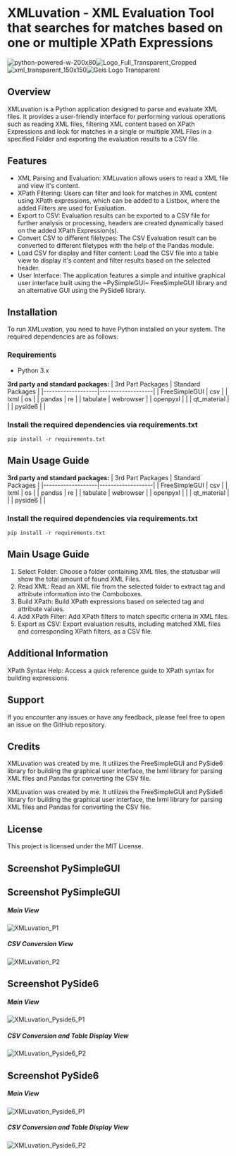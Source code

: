 # XMLuvation - XML Evaluation Tool that searches for matches based on one or multiple XPath Expressions


![python-powered-w-200x80](https://github.com/user-attachments/assets/ff891665-6ac6-4fc3-a12d-39876708c8b3)![Logo_Full_Transparent_Cropped](https://github.com/zaricj/XMLuvation/assets/93329694/d9ea10b0-30e7-412e-b3ee-f2d75806e134)![xml_transparent_150x150](https://github.com/zaricj/XMLuvation/assets/93329694/7abe5b04-b8fc-41da-9e70-c3254067841c)![Geis Logo Transparent](https://github.com/zaricj/XMLuvation/assets/93329694/7fb55018-6ac4-4f31-adfa-35fd0e6b33af)

## Overview


XMLuvation is a Python application designed to parse and evaluate XML files. It provides a user-friendly interface for performing various operations such as reading XML files, filtering XML content based on XPath Expressions and look for matches in a single or multiple XML Files in a specified Folder and exporting the evaluation results to a CSV file.

## Features

- XML Parsing and Evaluation: XMLuvation allows users to read a XML file and view it's content.
- XPath Filtering: Users can filter and look for matches in XML content using XPath expressions, which can be added to a Listbox, where the added Filters are used for Evaluation.
- Export to CSV: Evaluation results can be exported to a CSV file for further analysis or processing, headers are created dynamically based on the added XPath Expression(s).
- Convert CSV to different filetypes: The CSV Evaluation result can be converted to different filetypes with the help of the Pandas module.
- Load CSV for display and filter content: Load the CSV file into a table view to display it's content and filter results based on the selected header.
- User Interface: The application features a simple and intuitive graphical user interface built using the ~PySimpleGUI~ FreeSimpleGUI library and an alternative GUI using the PySide6 library.

## Installation


To run XMLuvation, you need to have Python installed on your system. The required dependencies are as follows:

### Requirements

- Python 3.x

**3rd party and standard packages:**
| 3rd Part Packages | Standard Packages |
|-------------------|-------------------|
| FreeSimpleGUI | csv |
| lxml | os |
| pandas | re |
| tabulate | webrowser |
| openpyxl | |
| qt_material | |
| pyside6 | |

### Install the required dependencies via requirements.txt

`pip install -r requirements.txt`

## Main Usage Guide
**3rd party and standard packages:**
| 3rd Part Packages | Standard Packages |
|-------------------|-------------------|
| FreeSimpleGUI | csv |
| lxml | os |
| pandas | re |
| tabulate | webrowser |
| openpyxl | |
| qt_material | |
| pyside6 | |

### Install the required dependencies via requirements.txt

`pip install -r requirements.txt`

## Main Usage Guide

1. Select Folder: Choose a folder containing XML files, the statusbar will show the total amount of found XML Files.
2. Read XML: Read an XML file from the selected folder to extract tag and attribute information into the Comboboxes.
3. Build XPath: Build XPath expressions based on selected tag and attribute values.
4. Add XPath Filter: Add XPath filters to match specific criteria in XML files.
5. Export as CSV: Export evaluation results, including matched XML files and corresponding XPath filters, as a CSV file.

## Additional Information


XPath Syntax Help: Access a quick reference guide to XPath syntax for building expressions.

## Support


If you encounter any issues or have any feedback, please feel free to open an issue on the GitHub repository.

## Credits

XMLuvation was created by me. It utilizes the FreeSimpleGUI and PySide6 library for building the graphical user interface, the lxml library for parsing XML files and Pandas for converting the CSV file.

XMLuvation was created by me. It utilizes the FreeSimpleGUI and PySide6 library for building the graphical user interface, the lxml library for parsing XML files and Pandas for converting the CSV file.

## License


This project is licensed under the MIT License.

## Screenshot PySimpleGUI

## Screenshot PySimpleGUI

##### Main View


![XMLuvation_P1](https://github.com/zaricj/XMLuvation/assets/93329694/093ec68b-066b-4fca-9718-acb59bcb7d84)

##### CSV Conversion View


![XMLuvation_P2](https://github.com/zaricj/XMLuvation/assets/93329694/aad72324-2d1a-4c04-bc29-f23e64635b75)

## Screenshot PySide6

##### Main View

![XMLuvation_Pyside6_P1](https://github.com/user-attachments/assets/32670ae0-5362-47e8-a8ea-3610d568642b)

##### CSV Conversion and Table Display View

![XMLuvation_Pyside6_P2](https://github.com/user-attachments/assets/fa476b98-80a3-48ff-9205-1d5f16b4d7b5)
## Screenshot PySide6

##### Main View

![XMLuvation_Pyside6_P1](https://github.com/user-attachments/assets/32670ae0-5362-47e8-a8ea-3610d568642b)

##### CSV Conversion and Table Display View

![XMLuvation_Pyside6_P2](https://github.com/user-attachments/assets/fa476b98-80a3-48ff-9205-1d5f16b4d7b5)
